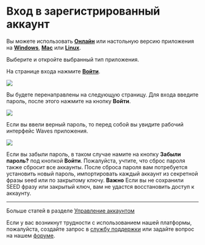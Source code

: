 # Вход в зарегистрированный аккаунт

Вы можете использовать [**Онлайн**](https://dex.wavesplatform.com) или настольную версию приложения на [**Windows**](https://wavesplatform.com/files/WavesClient-win.zip), [**Mac**](https://wavesplatform.com/files/WavesClient-mac.dmg) или [**Linux**](https://wavesplatform.com/files/WavesClient-linux.deb).

Выберите и откройте выбранный тип приложения.

На странице входа нажмите **[Войти](https://dex.wavesplatform.com/sign-in)**.

![](/_assets/login_page_01.png)

Вы будете перенаправлены на следующую страницу. Для входа введите пароль, после этого нажмите на кнопку **Войти**.

![](/_assets/login_page_02.png)

Если вы ввели верный пароль, то перед собой вы увидите рабочий интерфейс Waves приложения.

![](/_assets/login_page_03.png)

Если вы забыли пароль, в таком случае намите на  кнопку **Забыли пароль?** под кнопкой **Войти**. Пожалуйста, учтите, что сброс пароля также сбросит все аккаунты. После сброса пароля вам потребуется установить новый пароль, импортировать каждый аккаунт из секретной фразы seed или по закрытому ключу.
**Важно** Если вы не сохранили SEED фразу или закрытый ключ, вам не удастся восстановить доступ к аккаунту.

___

Больше статей в разделе [Управление аккаунтом](/waves-client/account-management.md)

Если у вас возникнут трудности с использованием нашей платформы, пожалуйста, создайте запрос в [службу поддержки](https://support.wavesplatform.com/) или задайте вопрос на нашем [форуме](https://forum.wavesplatform.com/).

